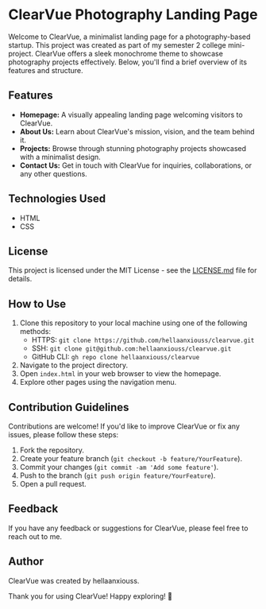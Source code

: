 # ClearVue Photography Landing Page

Welcome to ClearVue, a minimalist landing page for a photography-based startup. This project was created as part of my semester 2 college mini-project. ClearVue offers a sleek monochrome theme to showcase photography projects effectively. Below, you'll find a brief overview of its features and structure.

## Features
- **Homepage:** A visually appealing landing page welcoming visitors to ClearVue.
- **About Us:** Learn about ClearVue's mission, vision, and the team behind it.
- **Projects:** Browse through stunning photography projects showcased with a minimalist design.
- **Contact Us:** Get in touch with ClearVue for inquiries, collaborations, or any other questions.

## Technologies Used
- HTML
- CSS

## License
This project is licensed under the MIT License - see the [LICENSE.md](https://github.com/hellaanxiouss/clearvue/blob/main/LICENSE) file for details.

## How to Use
1. Clone this repository to your local machine using one of the following methods:
   - HTTPS: `git clone https://github.com/hellaanxiouss/clearvue.git`
   - SSH: `git clone git@github.com:hellaanxiouss/clearvue.git`
   - GitHub CLI: `gh repo clone hellaanxiouss/clearvue`
2. Navigate to the project directory.
3. Open `index.html` in your web browser to view the homepage.
4. Explore other pages using the navigation menu.

## Contribution Guidelines
Contributions are welcome! If you'd like to improve ClearVue or fix any issues, please follow these steps:
1. Fork the repository.
2. Create your feature branch (`git checkout -b feature/YourFeature`).
3. Commit your changes (`git commit -am 'Add some feature'`).
4. Push to the branch (`git push origin feature/YourFeature`).
5. Open a pull request.

## Feedback
If you have any feedback or suggestions for ClearVue, please feel free to reach out to me.

## Author
ClearVue was created by hellaanxiouss.

Thank you for using ClearVue! Happy exploring! 📸